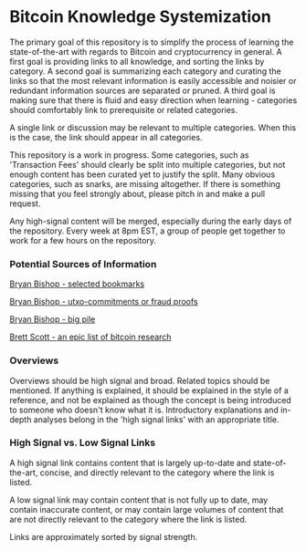 # Bitcoin Knowledge Systemization

The primary goal of this repository is to simplify the process of learning the state-of-the-art with regards to Bitcoin and cryptocurrency in general. A first goal is providing links to all knowledge, and sorting the links by category. A second goal is summarizing each category and curating the links so that the most relevant information is easily accessible and noisier or redundant information sources are separated or pruned. A third goal is making sure that there is fluid and easy direction when learning - categories should comfortably link to prerequisite or related categories.

A single link or discussion may be relevant to multiple categories. When this is the case, the link should appear in all categories.

This repository is a work in progress. Some categories, such as 'Transaction Fees' should clearly be split into multiple categories, but not enough content has been curated yet to justify the split. Many obvious categories, such as snarks, are missing altogether. If there is something missing that you feel strongly about, please pitch in and make a pull request.

Any high-signal content will be merged, especially during the early days of the repository. Every week at 8pm EST, a group of people get together to work for a few hours on the repository.

### Potential Sources of Information

[Bryan Bishop - selected bookmarks](http://diyhpl.us/~bryan/irc/bitcoin/bitcoin-selected-bookmarks.2015-09-09.txt)

[Bryan Bishop - utxo-commitments or fraud proofs](http://diyhpl.us/~bryan/irc/bitcoin/utxo-commitments-or-fraud-proofs.stdout.txt)

[Bryan Bishop - big pile](http://diyhpl.us/wiki/bitcoin/big-pile/)

[Brett Scott - an epic list of bitcoin research](https://docs.google.com/spreadsheets/d/1VaWhbAj7hWNdiE73P-W-wrl5a0WNgzjofmZXe0Rh5sg/edit?pli=1#gid=0)

### Overviews

Overviews should be high signal and broad. Related topics should be mentioned. If anything is explained, it should be explained in the style of a reference, and not be explained as though the concept is being introduced to someone who doesn't know what it is. Introductory explanations and in-depth analyses belong in the 'high signal links' with an appropriate title.

### High Signal vs. Low Signal Links

A high signal link contains content that is largely up-to-date and state-of-the-art, concise, and directly relevant to the category where the link is listed.

A low signal link may contain content that is not fully up to date, may contain inaccurate content, or may contain large volumes of content that are not directly relevant to the category where the link is listed.

Links are approximately sorted by signal strength.
